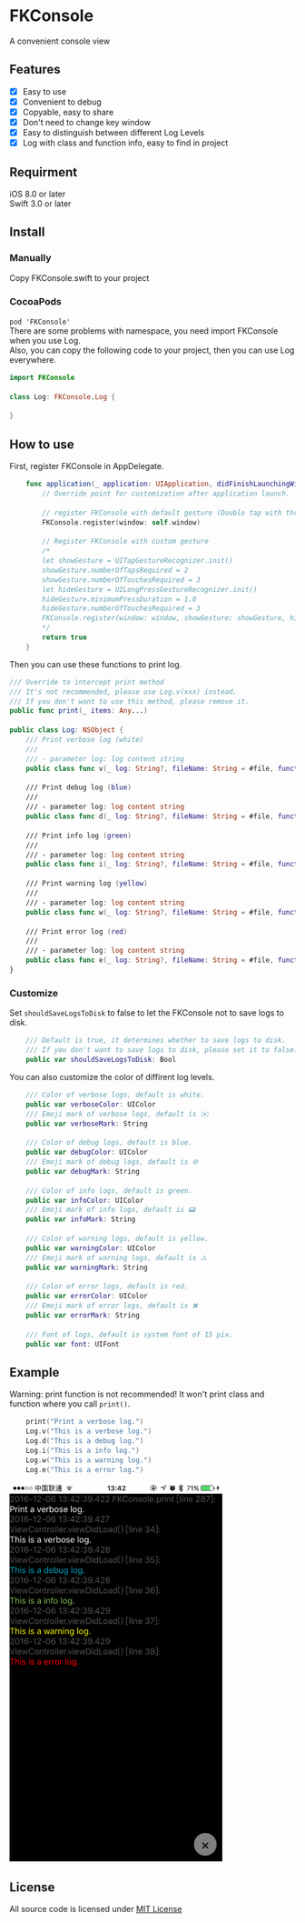 # FKConsole
A convenient console view

## Features
- [x] Easy to use
- [x] Convenient to debug
- [x] Copyable, easy to share
- [x] Don't need to change key window
- [x] Easy to distinguish between different Log Levels
- [x] Log with class and function info, easy to find in project

## Requirment
iOS 8.0 or later  
Swift 3.0 or later

## Install
### Manually
Copy FKConsole.swift to your project  
### CocoaPods
`pod 'FKConsole'`  
There are some problems with namespace, you need import FKConsole when you use Log.  
Also, you can copy the following code to your project, then you can use Log everywhere.
```Swift
import FKConsole

class Log: FKConsole.Log {

}
```

## How to use
First, register FKConsole in AppDelegate.
```Swift
    func application(_ application: UIApplication, didFinishLaunchingWithOptions launchOptions: [UIApplicationLaunchOptionsKey: Any]?) -> Bool {
        // Override point for customization after application launch.
        
        // register FKConsole with default gesture (Double tap with three fingers to toggle)
        FKConsole.register(window: self.window)
        
        // Register FKConsole with custom gesture
        /*
        let showGesture = UITapGestureRecognizer.init()
        showGesture.numberOfTapsRequired = 2
        showGesture.numberOfTouchesRequired = 3
        let hideGesture = UILongPressGestureRecognizer.init()
        hideGesture.minimumPressDuration = 1.0
        hideGesture.numberOfTouchesRequired = 3
        FKConsole.register(window: window, showGesture: showGesture, hideGesture: hideGesture)
        */
        return true
    }
```

Then you can use these functions to print log.
```Swift
/// Override to intercept print method
/// It's not recommended, please use Log.v(xxx) instead.
/// If you don't want to use this method, please remove it.
public func print(_ items: Any...)

public class Log: NSObject {
    /// Print verbose log (white)
    ///
    /// - parameter log: log content string
    public class func v(_ log: String?, fileName: String = #file, function: String = #function, lineNumber: Int = #line)
    
    /// Print debug log (blue)
    ///
    /// - parameter log: log content string
    public class func d(_ log: String?, fileName: String = #file, function: String = #function, lineNumber: Int = #line)
    
    /// Print info log (green)
    ///
    /// - parameter log: log content string
    public class func i(_ log: String?, fileName: String = #file, function: String = #function, lineNumber: Int = #line)
    
    /// Print warning log (yellow)
    ///
    /// - parameter log: log content string
    public class func w(_ log: String?, fileName: String = #file, function: String = #function, lineNumber: Int = #line)
    
    /// Print error log (red)
    ///
    /// - parameter log: log content string
    public class func e(_ log: String?, fileName: String = #file, function: String = #function, lineNumber: Int = #line)
}
```
### Customize
Set `shouldSaveLogsToDisk` to false to let the FKConsole not to save logs to disk.
```Swift
    /// Default is true, it determines whether to save logs to disk.
    /// If you don't want to save logs to disk, please set it to false.
    public var shouldSaveLogsToDisk: Bool
```
You can also customize the color of diffirent log levels.
```Swift
    /// Color of verbose logs, default is white.
    public var verboseColor: UIColor
    /// Emoji mark of verbose logs, default is ✉️
    public var verboseMark: String
    
    /// Color of debug logs, default is blue.
    public var debugColor: UIColor
    /// Emoji mark of debug logs, default is 🌐
    public var debugMark: String
    
    /// Color of info logs, default is green.
    public var infoColor: UIColor
    /// Emoji mark of info logs, default is 📟
    public var infoMark: String
    
    /// Color of warning logs, default is yellow.
    public var warningColor: UIColor
    /// Emoji mark of warning logs, default is ⚠️
    public var warningMark: String
    
    /// Color of error logs, default is red.
    public var errorColor: UIColor
    /// Emoji mark of error logs, default is ❌
    public var errorMark: String
    
    /// Font of logs, default is system font of 15 pix.
    public var font: UIFont
```

## Example
Warning: print function is not recommended! It won't print class and function where you call `print()`.
```Swift
    print("Print a verbose log.")
    Log.v("This is a verbose log.")
    Log.d("This is a debug log.")
    Log.i("This is a info log.")
    Log.w("This is a warning log.")
    Log.e("This is a error log.")
```
<p>
    <img src="example.PNG" alt="example" width="375" />
</p>

## License
All source code is licensed under [MIT License](https://github.com/FlyKite/FKConsole/blob/master/LICENSE)
